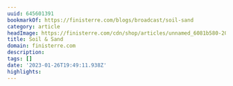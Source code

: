 ```yaml
---
uuid: 645601391
bookmarkOf: https://finisterre.com/blogs/broadcast/soil-sand
category: article
headImage: https://finisterre.com/cdn/shop/articles/unnamed_6081b580-2023-4360-813c-48bdfc26c6c9.jpg?v=1662464493
title: Soil & Sand
domain: finisterre.com
description:
tags: []
date: '2023-01-26T19:49:11.938Z'
highlights:
---
```



